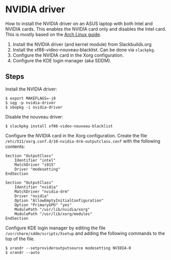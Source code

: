 # NVIDIA driver

How to install the NVIDIA driver on an ASUS laptop with both Intel and
NVIDIA cards. This enables the NVIDIA card only and disables the Intel
card. This is mostly based on the [Arch Linux
guide](https://wiki.archlinux.org/title/NVIDIA_Optimus#Use_NVIDIA_graphics_only).

1. Install the NVIDIA driver (and kernel module) from Slackbuilds.org
2. Install the xf86-video-nouveau-blacklist. Can be done via `slackpkg`.
3. Configure the NVIDIA card in the Xorg configuration.
4. Configure the KDE login manager (aka SDDM).

## Steps

Install the NVIDIA driver:

```shell
$ export MAKEFLAGS=-j8
$ sqg -p nvidia-driver
$ sbopkg -i nvidia-driver
```

Disable the nouveau driver:

```shell
$ slackpkg install xf86-video-nouveau-blacklist
```

Configure the NVIDIA card in the Xorg configuration. Create the file
`/etc/X11/xorg.conf.d/10-nvidia-drm-outputclass.conf` with the
following contents:

```
Section "OutputClass"
    Identifier "intel"
    MatchDriver "i915"
    Driver "modesetting"
EndSection

Section "OutputClass"
    Identifier "nvidia"
    MatchDriver "nvidia-drm"
    Driver "nvidia"
    Option "AllowEmptyInitialConfiguration"
    Option "PrimaryGPU" "yes"
    ModulePath "/usr/lib/nvidia/xorg"
    ModulePath "/usr/lib/xorg/modules"
EndSection
```

Configure KDE login manager by editing the file
`/usr/share/sddm/scripts/Xsetup` and adding the following commands to
the top of the file.

```shell
$ xrandr --setprovideroutputsource modesetting NVIDIA-0
$ xrandr --auto
```
